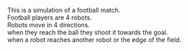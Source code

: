 This is a simulation of a football match.</br>
Football players are 4 robots.</br>
Robots move in 4 directions.</br>
when they reach the ball they shoot it towards the goal.</br>
when a robot reaches another robot or the edge of the field.
